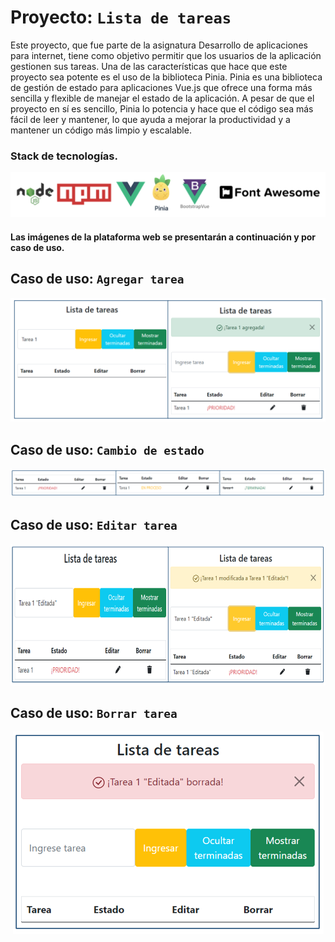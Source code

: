 # Proyecto: ```Lista de tareas```

Este proyecto, que fue parte de la asignatura Desarrollo de aplicaciones para internet, tiene como objetivo permitir que los usuarios de la aplicación gestionen sus tareas. Una de las características que hace que este proyecto sea potente es el uso de la biblioteca Pinia. Pinia es una biblioteca de gestión de estado para aplicaciones Vue.js que ofrece una forma más sencilla y flexible de manejar el estado de la aplicación. A pesar de que el proyecto en sí es sencillo, Pinia lo potencia y hace que el código sea más fácil de leer y mantener, lo que ayuda a mejorar la productividad y a mantener un código más limpio y escalable.  

### Stack de tecnologías.
<p align="center">
  <img src="./IMG/StackTec.PNG" alt="Descripción de la imagen">
</p>

#### Las imágenes de la plataforma web se presentarán a continuación y por caso de uso.

## Caso de uso: ```Agregar tarea```
<p align="center">
  <img src="./IMG/AgregarTarea.PNG" alt="Descripción de la imagen">
</p>

## Caso de uso: ```Cambio de estado```
<p align="center">
  <img src="./IMG/CambioEstado.PNG" alt="Descripción de la imagen">
</p>

## Caso de uso: ```Editar tarea```
<p align="center">
  <img src="./IMG/EditarTarea.PNG" alt="Descripción de la imagen">
</p>

## Caso de uso: ```Borrar tarea```
<p align="center">
  <img src="./IMG/BorrarTarea.PNG" alt="Descripción de la imagen">
</p>

